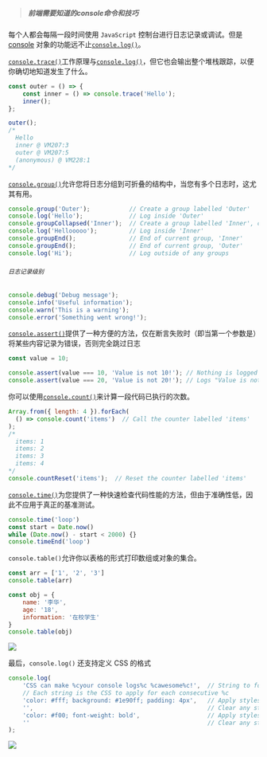 > ##### 前端需要知道的console命令和技巧

每个人都会每隔一段时间使用 `JavaScript` 控制台进行日志记录或调试。但是 [console](https://developer.mozilla.org/en-US/docs/Web/API/Console) 对象的功能远不止[`console.log()`](https://developer.mozilla.org/en-US/docs/Web/API/console/log)。



[`console.trace()`](https://developer.mozilla.org/en-US/docs/Web/API/Console/trace)工作原理与[`console.log()`](https://developer.mozilla.org/en-US/docs/Web/API/console/log)，但它也会输出整个堆栈跟踪，以便你确切地知道发生了什么。

```javascript
const outer = () => {
    const inner = () => console.trace('Hello');
    inner();
};

outer();
/*
  Hello
  inner @ VM207:3
  outer @ VM207:5
  (anonymous) @ VM228:1
*/
```



[`console.group()`](https://developer.mozilla.org/en-US/docs/Web/API/Console/group)允许您将日志分组到可折叠的结构中，当您有多个日志时，这尤其有用。

```javascript
console.group('Outer');           // Create a group labelled 'Outer'
console.log('Hello');             // Log inside 'Outer'
console.groupCollapsed('Inner');  // Create a group labelled 'Inner', collapsed
console.log('Hellooooo');         // Log inside 'Inner'
console.groupEnd();               // End of current group, 'Inner'
console.groupEnd();               // End of current group, 'Outer'
console.log('Hi');                // Log outside of any groups
```



###### `日志记录级别`

```javascript
console.debug('Debug message');
console.info('Useful information');
console.warn('This is a warning');
console.error('Something went wrong!');
```



[`console.assert()`](https://developer.mozilla.org/en-US/docs/Web/API/console/assert)提供了一种方便的方法，仅在断言失败时（即当第一个参数是）将某些内容记录为错误，否则完全跳过日志

```javascript
const value = 10;

console.assert(value === 10, 'Value is not 10!'); // Nothing is logged
console.assert(value === 20, 'Value is not 20!'); // Logs "Value is not 20!"
```



你可以使用[`console.count()`](https://developer.mozilla.org/en-US/docs/Web/API/Console/count)来计算一段代码已执行的次数。

```javascript
Array.from({ length: 4 }).forEach(
  () => console.count('items')  // Call the counter labelled 'items'
);
/*
  items: 1
  items: 2
  items: 3
  items: 4
*/
console.countReset('items');  // Reset the counter labelled 'items'
```



[`console.time()`](https://developer.mozilla.org/en-US/docs/Web/API/Console/time)为您提供了一种快速检查代码性能的方法，但由于准确性低，因此不应用于真正的基准测试。

```javascript
console.time('loop')
const start = Date.now()
while (Date.now() - start < 2000) {}
console.timeEnd('loop')
```



`console.table()`允许你以表格的形式打印数组或对象的集合。

```javascript
const arr = ['1', '2', '3']
console.table(arr)

const obj = {
    name: '李华',
    age: '18',
    information: '在校学生'
}
console.table(obj)
```

![](https://cdn.jsdelivr.net/gh/ghostborn/Picture/202409181549230.png)



最后，`console.log()` 还支持定义 CSS 的格式

```javascript
console.log(
    'CSS can make %cyour console logs%c %cawesome%c!',  // String to format
    // Each string is the CSS to apply for each consecutive %c
    'color: #fff; background: #1e90ff; padding: 4px',   // Apply styles
    '',                                                 // Clear any styles
    'color: #f00; font-weight: bold',                   // Apply styles
    ''                                                  // Clear any styles
);
```

![](https://cdn.jsdelivr.net/gh/ghostborn/Picture/202409181551755.png)
